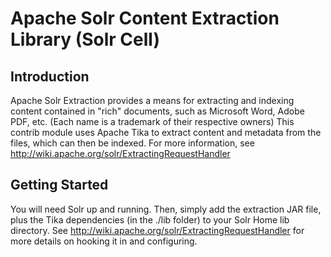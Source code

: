 Apache Solr Content Extraction Library (Solr Cell)
==================================================

Introduction
------------

Apache Solr Extraction provides a means for extracting and indexing content contained in "rich" documents, such
as Microsoft Word, Adobe PDF, etc.  (Each name is a trademark of their respective owners)  This contrib module
uses Apache Tika to extract content and metadata from the files, which can then be indexed.  For more information,
see http://wiki.apache.org/solr/ExtractingRequestHandler

Getting Started
---------------
You will need Solr up and running.  Then, simply add the extraction JAR file, plus the Tika dependencies (in the ./lib folder)
to your Solr Home lib directory.  See http://wiki.apache.org/solr/ExtractingRequestHandler for more details on hooking it in
 and configuring.

